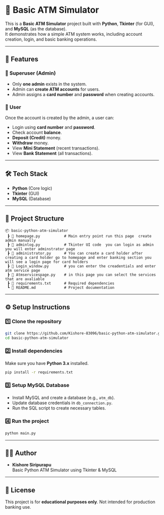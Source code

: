 # 🏦 Basic ATM Simulator

This is a **Basic ATM Simulator** project built with **Python**, **Tkinter** (for GUI), and **MySQL** (as the database).  
It demonstrates how a simple ATM system works, including account creation, login, and basic banking operations.

---

## 🚀 Features

### 🔑 Superuser (Admin)
- Only **one admin** exists in the system.
- Admin can **create ATM accounts** for users.
- Admin assigns a **card number** and **password** when creating accounts.

### 👤 User
Once the account is created by the admin, a user can:
- Login using **card number** and **password**.
- Check account **balance**.
- **Deposit (Credit)** money.
- **Withdraw** money.
- View **Mini Statement** (recent transactions).
- View **Bank Statement** (all transactions).

---

## 🛠️ Tech Stack
- **Python** (Core logic)
- **Tkinter** (GUI)
- **MySQL** (Database)

---

## 📂 Project Structure
```
📦 basic-python-atm-simulator
 ┣ 📜 homepage.py           # Main entry point run this page  create admin manually
 ┣ 📜 adminlog.py           # Tkinter UI code  you can login as admin you will enter adminstrator page
 ┣ 📜 administrator.py      # You can create a card holder after creating a card holder go to homepage and enter banking section you will see a login page for card holders
 ┣ 📜 Login_window.py       # you can enter the creadentials and enter atm service page
 ┣ 📜 Atmservicespage.py    # in this page you can select the services that are avaliable
 ┣ 📜 requirements.txt      # Required dependencies
 ┗ 📜 README.md             # Project documentation
```

---

## ⚙️ Setup Instructions

### 1️⃣ Clone the repository
```bash
git clone https://github.com/Kishore-83096/basic-python-atm-simulator.git
cd basic-python-atm-simulator
```

### 2️⃣ Install dependencies
Make sure you have **Python 3.x** installed.

```bash
pip install -r requirements.txt
```

### 3️⃣ Setup MySQL Database
- Install MySQL and create a database (e.g., `atm_db`).
- Update database credentials in `db_connection.py`.
- Run the SQL script to create necessary tables.

### 4️⃣ Run the project
```bash
python main.py
```

---

## 👨‍💻 Author
- **Kishore Siripurapu**  
  Basic Python ATM Simulator using Tkinter & MySQL

---

## 📜 License
This project is for **educational purposes only**. Not intended for production banking use.
